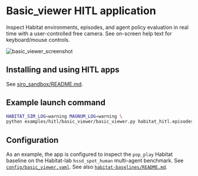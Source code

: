 # Basic_viewer HITL application

Inspect Habitat environments, episodes, and agent policy evaluation in real time with a user-controlled free camera. See on-screen help text for keyboard/mouse controls.

![basic_viewer_screenshot](https://github.com/facebookresearch/habitat-lab/assets/6557808/5f1b47db-8988-4eef-8275-46cf58f1d6ec)

## Installing and using HITL apps
See [siro_sandbox/README.md](../../siro_sandbox/README.md).

## Example launch command

```bash
HABITAT_SIM_LOG=warning MAGNUM_LOG=warning \
python examples/hitl/basic_viewer/basic_viewer.py habitat_hitl.episodes_filter='0 2 4 10:15 1000:4000:500'
```

## Configuration
As an example, the app is configured to inspect the `pop_play` Habitat baseline on the Habitat-lab `hssd_spot_human` multi-agent benchmark. See [`config/basic_viewer.yaml`](./config/basic_viewer.yaml). See also [`habitat-baselines/README.md`](../../../habitat-baselines/README.md).
